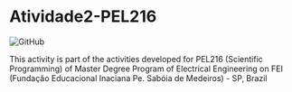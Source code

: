 # Atividade2-PEL216

![GitHub](https://img.shields.io/github/license/iotondato/Atividade2-PEL216.svg?url=<https://github.com/iotondato/Atividade2-PEL216/blob/master/LICENSE>)

This activity is part of the activities developed for PEL216 (Scientific Programming) of Master Degree Program of
Electrical Engineering on FEI (Fundação Educacional Inaciana Pe. Sabóia de Medeiros) - SP, Brazil

